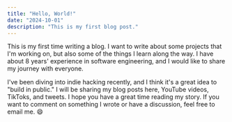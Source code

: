 ```yaml
---
title: "Hello, World!"
date: "2024-10-01"
description: "This is my first blog post."
---
```


This is my first time writing a blog. I want to write about some projects that I'm working on, but also some of the things I learn along the way. I have about 8 years' experience in software engineering, and I would like to share my journey with everyone.

I've been diving into indie hacking recently, and I think it's a great idea to "build in public." I will be sharing my blog posts here, YouTube videos, TikToks, and tweets. I hope you have a great time reading my story. If you want to comment on something I wrote or have a discussion, feel free to email me. 😄
